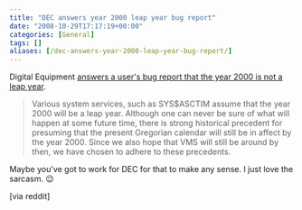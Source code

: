 ```yaml
---
title: "DEC answers year 2000 leap year bug report"
date: "2008-10-29T17:17:19+00:00"
categories: [General]
tags: []
aliases: [/dec-answers-year-2000-leap-year-bug-report/]
---
```


Digital Equipment [answers a user's bug report that the year 2000 is not a leap year](http://www-users.cs.york.ac.uk/susan/joke/decly.htm).

>Various system services, such as SYS$ASCTIM assume that the year 2000
will be a leap year. Although one can never be sure of what will
happen at some future time, there is strong historical precedent for
presuming that the present Gregorian calendar will still be in affect
by the year 2000. Since we also hope that VMS will still be around by
then, we have chosen to adhere to these precedents.

Maybe you've got to work for DEC for that to make any sense. I just love the sarcasm. :wink:

[via reddit]
